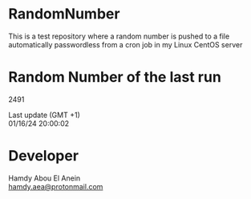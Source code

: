 # RandomNumber    
This is a test repository where a random number is pushed to a file automatically passwordless from a cron job in my Linux CentOS server    
# Random Number of the last run   
2491
      
Last update (GMT +1)    
01/16/24 20:00:02
# Developer    
Hamdy Abou El Anein   
hamdy.aea@protonmail.com
